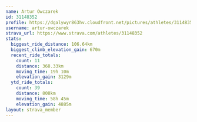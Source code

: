 ```yaml
---
name: Artur Owczarek
id: 31148352
profile: https://dgalywyr863hv.cloudfront.net/pictures/athletes/31148352/15906846/1/large.jpg
username: artur-owczarek
strava_url: https://www.strava.com/athletes/31148352
stats:
  biggest_ride_distance: 106.64km
  biggest_climb_elevation_gain: 670m
  recent_ride_totals:
    count: 11
    distance: 368.33km
    moving_time: 19h 10m
    elevation_gain: 3129m
  ytd_ride_totals:
    count: 39
    distance: 808km
    moving_time: 58h 45m
    elevation_gain: 4885m
layout: strava_member
--- 
```

